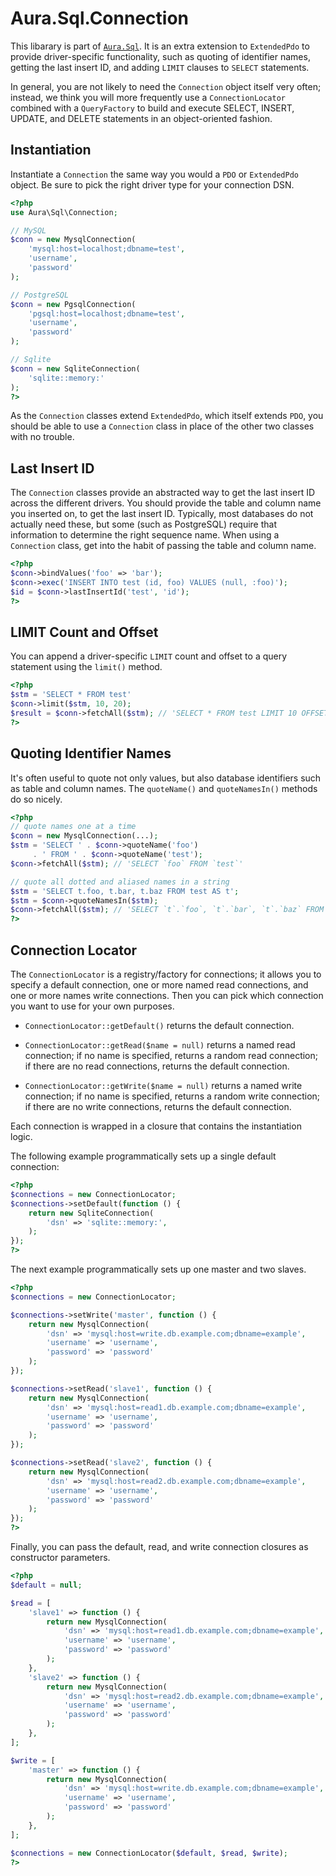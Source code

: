 Aura.Sql.Connection
===================

This libarary is part of [`Aura.Sql`](README.md).  It is an extra
extension to `ExtendedPdo` to provide driver-specific functionality, such as
quoting of identifier names, getting the last insert ID, and adding `LIMIT`
clauses to `SELECT` statements.

In general, you are not likely to need the `Connection` object itself very
often; instead, we think you will more frequently use a `ConnectionLocator`
combined with a `QueryFactory` to build and execute SELECT, INSERT, UPDATE,
and DELETE statements in an object-oriented fashion.


Instantiation
-------------

Instantiate a `Connection` the same way you would a `PDO` or `ExtendedPdo`
object. Be sure to pick the right driver type for your connection DSN.

```php
<?php
use Aura\Sql\Connection;

// MySQL
$conn = new MysqlConnection(
    'mysql:host=localhost;dbname=test',
    'username',
    'password'
);

// PostgreSQL
$conn = new PgsqlConnection(
    'pgsql:host=localhost;dbname=test',
    'username',
    'password'
);

// Sqlite
$conn = new SqliteConnection(
    'sqlite::memory:'
);
?>
```

As the `Connection` classes extend `ExtendedPdo`, which itself extends `PDO`,
you should be able to use a `Connection` class in place of the other two
classes with no trouble.


Last Insert ID
--------------

The `Connection` classes provide an abstracted way to get the last insert ID
across the different drivers. You should provide the table and column name you
inserted on, to get the last insert ID. Typically, most databases do not
actually need these, but some (such as PostgreSQL) require that information to
determine the right sequence name. When using a `Connection` class, get into
the habit of passing the table and column name.

```php
<?php
$conn->bindValues('foo' => 'bar');
$conn->exec('INSERT INTO test (id, foo) VALUES (null, :foo)');
$id = $conn->lastInsertId('test', 'id');
?>
```

LIMIT Count and Offset
----------------------

You can append a driver-specific `LIMIT` count and offset to a query statement
using the `limit()` method.

```php
<?php
$stm = 'SELECT * FROM test'
$conn->limit($stm, 10, 20);
$result = $conn->fetchAll($stm); // 'SELECT * FROM test LIMIT 10 OFFSET 20'
?>
```

Quoting Identifier Names
------------------------

It's often useful to quote not only values, but also database identifiers such
as table and column names.  The `quoteName()` and `quoteNamesIn()` methods do
so nicely.

```php
<?php
// quote names one at a time
$conn = new MysqlConnection(...);
$stm = 'SELECT ' . $conn->quoteName('foo')
     . ' FROM ' . $conn->quoteName('test');
$conn->fetchAll($stm); // 'SELECT `foo` FROM `test`'

// quote all dotted and aliased names in a string
$stm = 'SELECT t.foo, t.bar, t.baz FROM test AS t';
$stm = $conn->quoteNamesIn($stm);
$conn->fetchAll($stm); // 'SELECT `t`.`foo`, `t`.`bar`, `t`.`baz` FROM `test` AS `t`
?>
```

Connection Locator
------------------

The `ConnectionLocator` is a registry/factory for connections; it allows you
to specify a default connection, one or more named read connections, and one
or more names write connections. Then you can pick which connection you want
to use for your own purposes.

- `ConnectionLocator::getDefault()` returns the default connection.

- `ConnectionLocator::getRead($name = null)` returns a named read connection;
  if no name is specified, returns a random read connection; if there are no
  read connections, returns the default connection.

- `ConnectionLocator::getWrite($name = null)` returns a named write
  connection; if no name is specified, returns a random write connection; if
  there are no write connections, returns the default connection.

Each connection is wrapped in a closure that contains the instantiation logic.

The following example programmatically sets up a single default connection:

```php
<?php
$connections = new ConnectionLocator;
$connections->setDefault(function () {
    return new SqliteConnection(
        'dsn' => 'sqlite::memory:',
    );
});
?>
```

The next example programmatically sets up one master and two slaves.

```php
<?php
$connections = new ConnectionLocator;

$connections->setWrite('master', function () {
    return new MysqlConnection(
        'dsn' => 'mysql:host=write.db.example.com;dbname=example',
        'username' => 'username',
        'password' => 'password'
    );
});

$connections->setRead('slave1', function () {
    return new MysqlConnection(
        'dsn' => 'mysql:host=read1.db.example.com;dbname=example',
        'username' => 'username',
        'password' => 'password'
    );
});

$connections->setRead('slave2', function () {
    return new MysqlConnection(
        'dsn' => 'mysql:host=read2.db.example.com;dbname=example',
        'username' => 'username',
        'password' => 'password'
    );
});
?>
```

Finally, you can pass the default, read, and write connection closures as
constructor parameters.

```php
<?php
$default = null;

$read = [
    'slave1' => function () {
        return new MysqlConnection(
            'dsn' => 'mysql:host=read1.db.example.com;dbname=example',
            'username' => 'username',
            'password' => 'password'
        );
    },
    'slave2' => function () {
        return new MysqlConnection(
            'dsn' => 'mysql:host=read2.db.example.com;dbname=example',
            'username' => 'username',
            'password' => 'password'
        );
    },
];

$write = [
    'master' => function () {
        return new MysqlConnection(
            'dsn' => 'mysql:host=write.db.example.com;dbname=example',
            'username' => 'username',
            'password' => 'password'
        );
    },
];

$connections = new ConnectionLocator($default, $read, $write);
?>
```
